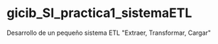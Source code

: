 # gicib_SI_practica1_sistemaETL
Desarrollo de un pequeño sistema ETL "Extraer, Transformar, Cargar"

